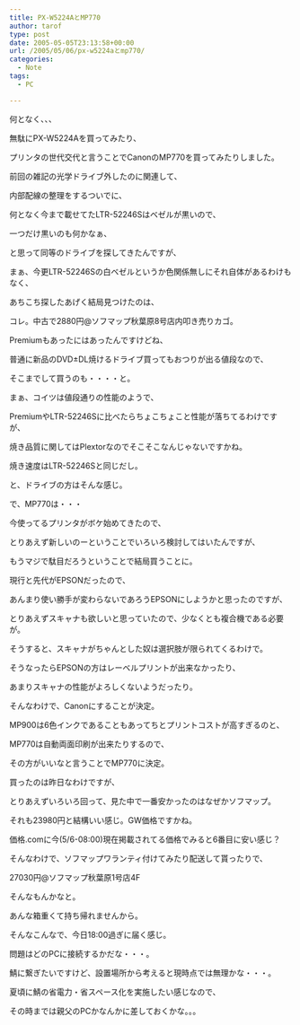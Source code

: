 ```yaml
---
title: PX-W5224AとMP770
author: tarof
type: post
date: 2005-05-05T23:13:58+00:00
url: /2005/05/06/px-w5224aとmp770/
categories:
  - Note
tags:
  - PC

---
```

何となく、、、
  
無駄にPX-W5224Aを買ってみたり、
  
プリンタの世代交代と言うことでCanonのMP770を買ってみたりしました。

前回の雑記の光学ドライブ外したのに関連して、
  
内部配線の整理をするついでに、
  
何となく今まで載せてたLTR-52246Sはベゼルが黒いので、
  
一つだけ黒いのも何かなぁ、
  
と思って同等のドライブを探してきたんですが、
  
まぁ、今更LTR-52246Sの白ベゼルというか色関係無しにそれ自体があるわけもなく、
  
あちこち探したあげく結局見つけたのは、
  
コレ。中古で2880円@ソフマップ秋葉原8号店内叩き売りカゴ。
  
Premiumもあったにはあったんですけどね、
  
普通に新品のDVD±DL焼けるドライブ買ってもおつりが出る値段なので、
  
そこまでして買うのも・・・・と。

まぁ、コイツは値段通りの性能のようで、
  
PremiumやLTR-52246Sに比べたらちょこちょこと性能が落ちてるわけですが、
  
焼き品質に関してはPlextorなのでそこそこなんじゃないですかね。
  
焼き速度はLTR-52246Sと同じだし。

と、ドライブの方はそんな感じ。

で、MP770は・・・
  
今使ってるプリンタがボケ始めてきたので、
  
とりあえず新しいのーということでいろいろ検討してはいたんですが、
  
もうマジで駄目だろうということで結局買うことに。
  
現行と先代がEPSONだったので、
  
あんまり使い勝手が変わらないであろうEPSONにしようかと思ったのですが、
  
とりあえずスキャナも欲しいと思っていたので、少なくとも複合機である必要が。

そうすると、スキャナがちゃんとした奴は選択肢が限られてくるわけで。
  
そうなったらEPSONの方はレーベルプリントが出来なかったり、
  
あまりスキャナの性能がよろしくないようだったり。

そんなわけで、Canonにすることが決定。
  
MP900は6色インクであることもあってちとプリントコストが高すぎるのと、
  
MP770は自動両面印刷が出来たりするので、
  
その方がいいなと言うことでMP770に決定。

買ったのは昨日なわけですが、
  
とりあえずいろいろ回って、見た中で一番安かったのはなぜかソフマップ。
  
それも23980円と結構いい感じ。GW価格ですかね。
  
価格.comに今(5/6-08:00)現在掲載されてる価格でみると6番目に安い感じ？
  
そんなわけで、ソフマップワランティ付けてみたり配送して貰ったりで、
  
27030円@ソフマップ秋葉原1号店4F
  
そんなもんかなと。
  
あんな箱重くて持ち帰れませんから。

そんなこんなで、今日18:00過ぎに届く感じ。

問題はどのPCに接続するかだな・・・。
  
鯖に繋ぎたいですけど、設置場所から考えると現時点では無理かな・・・。

夏頃に鯖の省電力・省スペース化を実施したい感じなので、
  
その時までは親父のPCかなんかに差しておくかな。。。